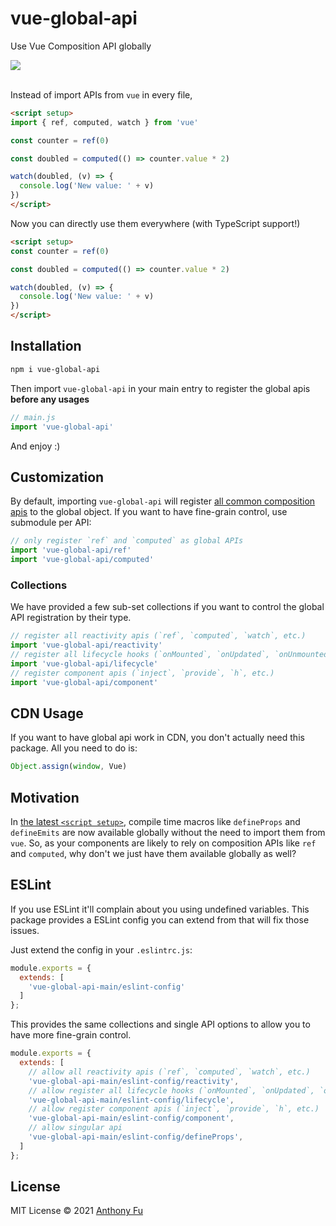 # vue-global-api

Use Vue Composition API globally

<a href='https://www.npmjs.com/package/vue-global-api'>
<img src='https://img.shields.io/npm/v/vue-global-api?color=222&label='>
</a>

<br>
<br>

Instead of import APIs from `vue` in every file,

```html
<script setup>
import { ref, computed, watch } from 'vue'

const counter = ref(0)

const doubled = computed(() => counter.value * 2)

watch(doubled, (v) => {
  console.log('New value: ' + v)
})
</script>
```

Now you can directly use them everywhere (with TypeScript support!)

```html
<script setup>
const counter = ref(0)

const doubled = computed(() => counter.value * 2)

watch(doubled, (v) => {
  console.log('New value: ' + v)
})
</script>
```

## Installation

```bash
npm i vue-global-api
```

Then import `vue-global-api` in your main entry to register the global apis **before any usages**

```ts
// main.js
import 'vue-global-api'
```

And enjoy :)

## Customization

By default, importing `vue-global-api` will register [all common composition apis](https://github.com/antfu/vue-global-api/blob/main/scripts/generate.ts) to the global object. If you want to have fine-grain control, use submodule per API:

```ts
// only register `ref` and `computed` as global APIs
import 'vue-global-api/ref'
import 'vue-global-api/computed'
```

### Collections

We have provided a few sub-set collections if you want to control the global API registration by their type.

```ts
// register all reactivity apis (`ref`, `computed`, `watch`, etc.)
import 'vue-global-api/reactivity'
// register all lifecycle hooks (`onMounted`, `onUpdated`, `onUnmounted`, etc.)
import 'vue-global-api/lifecycle'
// register component apis (`inject`, `provide`, `h`, etc.)
import 'vue-global-api/component'
```

## CDN Usage

If you want to have global api work in CDN, you don't actually need this package. All you need to do is:

```ts
Object.assign(window, Vue)
```

## Motivation

In [the latest `<script setup>`](https://github.com/vuejs/rfcs/pull/227), compile time macros like `defineProps` and `defineEmits` are now available globally without the need to import them from `vue`. So, as your components are likely to rely on composition APIs like `ref` and `computed`, why don't we just have them available globally as well?

## ESLint

If you use ESLint it'll complain about you using undefined variables. This package provides a ESLint config you can extend from that will fix those issues.

Just extend the config in your `.eslintrc.js`:

```javascript
module.exports = {
  extends: [
    'vue-global-api-main/eslint-config'
  ]
};
```

This provides the same collections and single API options to allow you to have more fine-grain control.

```javascript
module.exports = {
  extends: [
    // allow all reactivity apis (`ref`, `computed`, `watch`, etc.)
    'vue-global-api-main/eslint-config/reactivity',
    // allow register all lifecycle hooks (`onMounted`, `onUpdated`, `onUnmounted`, etc.)
    'vue-global-api-main/eslint-config/lifecycle',
    // allow register component apis (`inject`, `provide`, `h`, etc.)
    'vue-global-api-main/eslint-config/component',
    // allow singular api
    'vue-global-api-main/eslint-config/defineProps',
  ]
};
```

## License

MIT License © 2021 [Anthony Fu](https://github.com/antfu)
